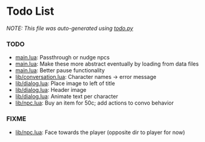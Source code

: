 # Todo List
_NOTE: This file was auto-generated using [todo.py](http://github.com/paulpls/todo)_



### TODO
* [main.lua](main.lua#L90):  Passthrough or nudge npcs
* [main.lua](main.lua#L122): Make these more abstract eventually by loading from data files
* [main.lua](main.lua#L175): Better pause functionality
* [lib/conversation.lua](lib/conversation.lua#L49): Character names -> error message
* [lib/dialog.lua](lib/dialog.lua#L104): Place image to left of title
* [lib/dialog.lua](lib/dialog.lua#L143): Header image
* [lib/dialog.lua](lib/dialog.lua#L168): Animate text per character
* [lib/npc.lua](lib/npc.lua#L42): Buy an item for 50c; add actions to convo behavior



### FIXME
* [lib/npc.lua](lib/npc.lua#L56): Face towards the player (opposite dir to player for now)



